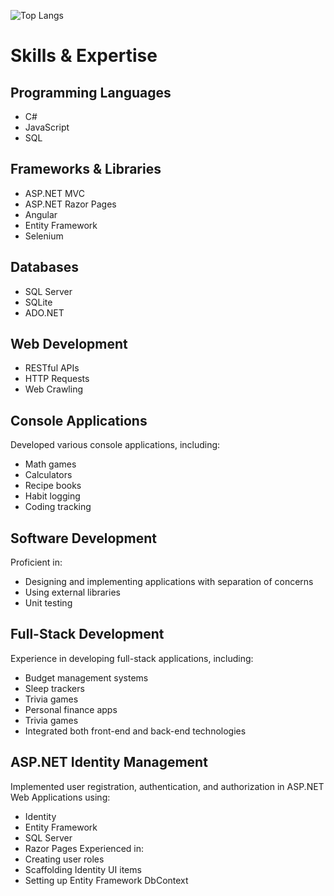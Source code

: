 ![Top Langs](https://github-readme-stats.vercel.app/api/top-langs/?username=DLee211&theme=transparent&hide_progress=true)

# Skills & Expertise

## Programming Languages
- C#
- JavaScript
- SQL
## Frameworks & Libraries
- ASP.NET MVC
- ASP.NET Razor Pages
- Angular
- Entity Framework
- Selenium
## Databases
- SQL Server
- SQLite
- ADO.NET
## Web Development
- RESTful APIs
- HTTP Requests
- Web Crawling
## Console Applications
Developed various console applications, including:
- Math games
- Calculators
- Recipe books
- Habit logging
- Coding tracking
## Software Development
Proficient in:
- Designing and implementing applications with separation of concerns
- Using external libraries
- Unit testing
## Full-Stack Development
Experience in developing full-stack applications, including:
- Budget management systems
- Sleep trackers
- Trivia games
- Personal finance apps
- Trivia games
- Integrated both front-end and back-end technologies
## ASP.NET Identity Management
Implemented user registration, authentication, and authorization in ASP.NET Web Applications using:
- Identity
- Entity Framework
- SQL Server
- Razor Pages
Experienced in:
- Creating user roles
- Scaffolding Identity UI items
- Setting up Entity Framework DbContext
